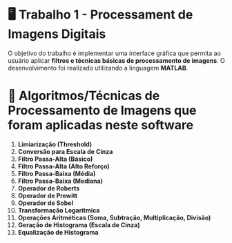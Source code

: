# 🖥️ Trabalho 1 - Processament de Imagens Digitais

O objetivo do trabalho é implementar uma interface gráfica que permita ao usuário aplicar **filtros e técnicas básicas de processamento de imagens**. 
O desenvolvimento foi realizado utilizando a linguagem **MATLAB**.


# 📝 Algoritmos/Técnicas de Processamento de Imagens que foram aplicadas neste software

1.  **Limiarização (Threshold)**
2.  **Conversão para Escala de Cinza**
3.  **Filtro Passa-Alta (Básico)**
4.  **Filtro Passa-Alta (Alto Reforço)**
5.  **Filtro Passa-Baixa (Média)**
6.  **Filtro Passa-Baixa (Mediana)**
7.  **Operador de Roberts**
8.  **Operador de Prewitt**
9.  **Operador de Sobel**
10.  **Transformação Logarítmica**
11.  **Operações Aritméticas (Soma, Subtração, Multiplicação, Divisão)**
12.  **Geração de Histograma (Escala de Cinza)**
13.  **Equalização de Histograma**

